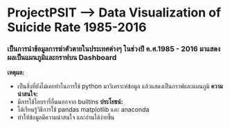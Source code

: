 # ProjectPSIT --> Data Visualization of Suicide Rate 1985-2016
### เป็นการนำข้อมูลการฆ่าตัวตายในประเทศต่างๆ ในช่วงปี ค.ศ.1985 - 2016 มาแสดงผลเป็นแผนภูมิและกราฟบน Dashboard
**เหตุผล:**
* เป็นสิ่งที่ยังไม่เคยทําในการใช้ python มาวิเคราะห์ข้อมูล แล้วแสดงเป็นกราฟและแผนภูมิ
**ความน่าสนใจ:**
* มีการใช้ไลบรารี่อื่นนอกจาก builtins 
**ประโยชน์:**
* ได้เรียนรู้วิธีการใช้ pandas matplotlib และ anaconda
* ทำให้ข้อมูลมีความน่าสนใจ และอ่านได้ง่ายขึ้น
